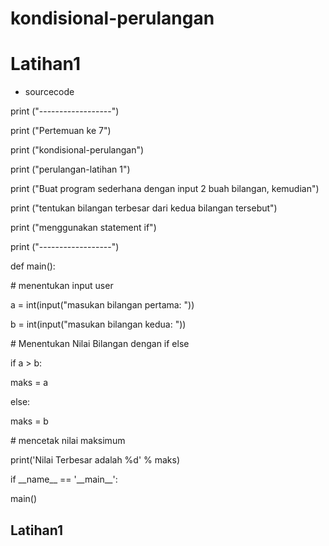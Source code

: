 # kondisional-perulangan
# Latihan1
- sourcecode
<p> print ("------------------")
<p> print ("Pertemuan ke 7")
<p> print ("kondisional-perulangan")
<p> print ("perulangan-latihan 1")
<p> print ("Buat program sederhana dengan input 2 buah bilangan, kemudian")
<p> print ("tentukan bilangan terbesar dari kedua bilangan tersebut")
<p> print ("menggunakan statement if")
<p> print ("------------------")

<p> def main():
    
<p>     # menentukan input user
<p>     a = int(input("masukan bilangan pertama: "))
<p>     b = int(input("masukan bilangan kedua: "))
 
<p>      # Menentukan Nilai Bilangan  dengan if else
<p>     if a > b:
<p>         maks = a
<p>     else:
<p>         maks = b
<p>     # mencetak nilai maksimum
<p>     print('Nilai Terbesar adalah %d' % maks)

<p> if __name__ == '__main__':
<p>     main()
    
## Latihan1
    
